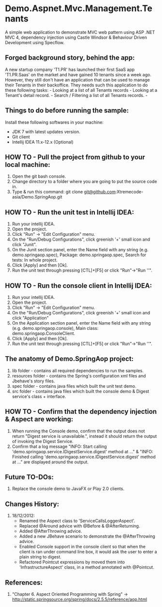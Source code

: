 Demo.Aspnet.Mvc.Management.Tenants
===================================

A simple web application to demonstrate MVC web pattern using ASP .NET MVC 4, dependency injection using Castle Windsor & Behaviour Driven Development using Specflow.

Forged background story, behind the app:
----------------------------------------

A new startup company 'T1.PR' has launched their first SaaS app 'T1.PR.Saas' on the market and have gained 10 tenants since a week ago. However, they still don't have an application that can be used to manage their Tenants in their backoffice.
They needs such this application to do these following tasks:
	- Looking at a list of all Tenants records
	- Looking at a Tenant's detail record.
	- Search / Filtering a list of all Tenants records.
	- 


Things to do before running the sample:
---------------------------------------
Install these following softwares in your machine:
  - JDK 7 with latest updates version.
  - Git client
  - Intellij IDEA 11.x-12.x (Optional)

HOW TO - Pull the project from github to your local machine:
------------------------------------------------------------
1. Open the git bash console.
2. Change directory to a folder where you are going to put the source code in.
3. Type &amp; run this command: git clone git@github.com:Xtremecode-asia/Demo.SpringAop.git

HOW TO - Run the unit test in Intellij IDEA:
--------------------------------------------
1. Run your intellij IDEA.
2. Open the project.
3. Click "Run" -> "Edit Configuration" menu.
4. On the "Run/Debug Configurations", click greenish '+' small icon and click "Junit".
5. On the Junit section panel, enter the Name field with any string (e.g. demo.springaop.spec), Package: demo.springaop.spec, Search for tests: In whole project.
6. Click [Apply] and then [Ok].
7. Run the unit test through pressing [CTL]+[F5] or click "Run"->"Run '<your Junit run configuration name>'".

HOW TO - Run the console client in Intellij IDEA:
-------------------------------------------------
1. Run your intellij IDEA.
2. Open the project.
3. Click "Run" -> "Edit Configuration" menu.
4. On the "Run/Debug Configurations", click greenish '+' small icon and click "Application"
5. On the Application section panel, enter the Name field with any string (e.g. demo.springaop.console), Main class: demo.springaop.ConsoleClient.
6. Click [Apply] and then [Ok].
7. Run the unit test through pressing [CTL]+[F5] or click "Run"->"Run '<your Application run configuration name>'".

The anatomy of Demo.SpringAop project:
---------------------------------------------------------
1. lib folder - contains all required dependencies to run the samples.
2. resources folder - contains the Spring's configuration xml files and Jbehave's story files.
3. spec folder - contains java files which built the unit test demo.
4. src folder - contains java files which built the console demo & Digest service's class + interface.

HOW TO - Confirm that the dependency injection & Aspect are working:
-------------------------------------------------------------------
1. When running the Console demo, confirm that the output does not return "Digest service is unavailable.", instead it should return the output of invoking the Digest Service.
2. Confirm that a log message "INFO: Start calling 'demo.springaop.service.IDigestService.digest' method at ..." &amp; 
   "INFO: Finished calling 'demo.springaop.service.IDigestService.digest' method at ..." are displayed around the output.

Future TO-DOs:
--------------
1. Replace the console demo to JavaFX or Play 2.0 clients.

Changes History:
----------------
1. 18/12/2012:
    - Renamed the Aspect class to 'ServiceCallsLoggerAspect'.
    - Replaced @Around advice with @Before & @AfterReturning.
    - Added @AfterThrowing advice.
    - Added a new JBehave scenario to demonstrate the @AfterThrowing advice.
    - Enabled Console support in the console client so that when the client is ran under command line box, 
      it would ask the user to enter a plain string to digest.
    - Refactored Pointcut expressions by moved them into 'InfrastructureAspect' class, in a method annotated with @Pointcut.
    
References:
-----------
1. "Chapter 6. Aspect Oriented Programming with Spring" -> http://static.springsource.org/spring/docs/2.5.5/reference/aop.html
